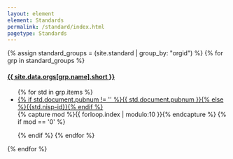 ```yaml
---
layout: element
element: Standards
permalink: /standard/index.html
pagetype: Standards
---
```


<div class="collection-wrap">


{% assign standard_groups = (site.standard | group_by: "orgid") %}
{% for grp in standard_groups %}

<div class="collection-group">

<h4><a href="/organization/{{ grp.name }}.html">{{ site.data.orgs[grp.name].short }}</a></h4>

<ul class="stdgroup">
{% for std in grp.items %}
<li class="collection-item std-{%if std.complete %}complete{% else %}incomplete{% endif %}"><a href="/standard/{{std.nisp-id}}.html" title="{{std.document.title}}">{%   if std.document.pubnum != '' %}{{ std.document.pubnum }}{% else %}{{std.nisp-id}}{% endif %}</a></li>
{% capture mod %}{{ forloop.index | modulo:10 }}{% endcapture %}
{% if  mod == '0' %}    
</ul>
</div>
<div  class="collection-group">
<ul>
{% endif %}
{% endfor %}
</ul>
</div>
{% endfor %}

</div>
